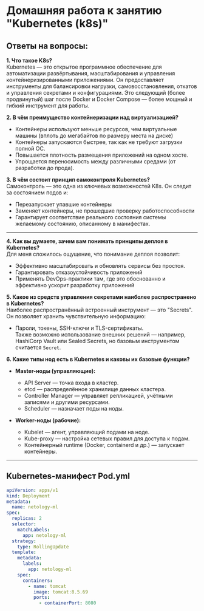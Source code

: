 # Домашняя работа к занятию "Kubernetes (k8s)"

## Ответы на вопросы:

**1. Что такое K8s?**  
Kubernetes — это открытое программное обеспечение для автоматизации развёртывания, масштабирования и управления контейнеризированными приложениями.
Он предоставляет инструменты для балансировки нагрузки, самовосстановления, откатов и управления секретами и конфигурациями.
Это следующий (более продвинутый) шаг после Docker и Docker Compose — более мощный и гибкий инструмент для работы.

**2. В чём преимущество контейнеризации над виртуализацией?**  
- Контейнеры используют меньше ресурсов, чем виртуальные машины (вплоть до мегабайтов по размеру места на диске)  
- Контейнеры запускаются быстрее, так как не требуют загрузки полной ОС.  
- Повышается плотность размещения приложений на одном хосте.  
- Упрощается переносимость между различными средами (от разработки до прода).  

**3. В чём состоит принцип самоконтроля Kubernetes?**  
Самоконтроль — это одна из ключевых возможностей K8s. Он следит за состоянием подов и:
- Перезапускает упавшие контейнеры   
- Заменяет контейнеры, не прошедшие проверку работоспособности
- Гарантирует соответствие реального состояния системы желаемому состоянию, описанному в манифестах.

---

**4. Как вы думаете, зачем вам понимать принципы деплоя в Kubernetes?**  
Для меня сложилось ощущение, что понимание деплоя позволит:
- Эффективно масштабировать и обновлять сервисы без простоя.  
- Гарантировать отказоустойчивость приложений
- Применять DevOps-практики там, где это обоснованно и эффективно ускорит разработку приложений   

**5. Какое из средств управления секретами наиболее распространено в Kubernetes?**  
Наиболее распространённый встроенный инструмент — это "Secrets". Он позволяет хранить чувствительную информацию:
- Пароли, токены, SSH-ключи и TLS-сертификаты.  
Также возможно использование внешних решений — например, HashiCorp Vault или Sealed Secrets, но базовым инструментом считается `Secret`.

**6. Какие типы нод есть в Kubernetes и каковы их базовые функции?**  
- **Master-ноды (управляющие):**  
  - API Server — точка входа в кластер.  
  - etcd — распределённое хранилище данных кластера.  
  - Controller Manager — управляет репликацией, учётными записями и другими ресурсами.  
  - Scheduler — назначает поды на ноды.

- **Worker-ноды (рабочие):**  
  - Kubelet — агент, управляющий подами на ноде.  
  - Kube-proxy — настройка сетевых правил для доступа к подам.  
  - Контейнерный runtime (Docker, containerd и др.) — запускает контейнеры.

---

## Kubernetes-манифест Pod.yml

```yaml
apiVersion: apps/v1
kind: Deployment
metadata:
  name: netology-ml
spec:
  replicas: 2
  selector:
    matchLabels:
      app: netology-ml
  strategy:
    type: RollingUpdate
  template:
    metadata:
      labels:
        app: netology-ml
    spec:
      containers:
        - name: tomcat
          image: tomcat:8.5.69
          ports:
            - containerPort: 8080
